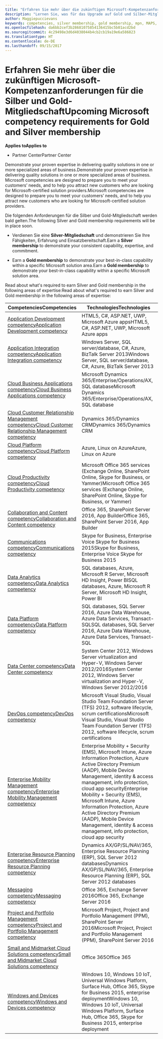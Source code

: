 ```yaml
---
title: "Erfahren Sie mehr über die zukünftigen Microsoft-Kompetenzanforderungen für die Silber und Gold-Mitgliedschaft | Partner Center"
description: "Lernen Sie, was für das Upgrade auf Gold und Silber-Mitgliedschaft erforderlich sein wird."
author: Maggiepuccievans
keywords: competencies, silver membership, gold membership, mpn, MAPS, proficiency, Microsoft Partner Network, network membership
ms.openlocfilehash: da6bb2cef3b28681075854136415bc5b01acd2bd
ms.sourcegitcommit: 4c29498e3d6d4038044b4cb2cb19a19e6a586823
ms.translationtype: HT
ms.contentlocale: de-DE
ms.lasthandoff: 09/15/2017
---
```

# <a name="upcoming-microsoft-competency-requirements-for-gold-and-silver-membership"></a><span data-ttu-id="bdca4-104">Erfahren Sie mehr über die zukünftigen Microsoft-Kompetenzanforderungen für die Silber und Gold-Mitgliedschaft</span><span class="sxs-lookup"><span data-stu-id="bdca4-104">Upcoming Microsoft competency requirements for Gold and Silver membership</span></span>

**<span data-ttu-id="bdca4-105">Applies to</span><span class="sxs-lookup"><span data-stu-id="bdca4-105">Applies to</span></span>**

-  <span data-ttu-id="bdca4-106">Partner Center</span><span class="sxs-lookup"><span data-stu-id="bdca4-106">Partner Center</span></span>

<span data-ttu-id="bdca4-107">Demonstrate your proven expertise in delivering quality solutions in one or more specialized areas of business.</span><span class="sxs-lookup"><span data-stu-id="bdca4-107">Demonstrate your proven expertise in delivering quality solutions in one or more specialized areas of business.</span></span> <span data-ttu-id="bdca4-108">Microsoft competencies are designed to prepare you to meet your customers’ needs, and to help you attract new customers who are looking for Microsoft-certified solution providers.</span><span class="sxs-lookup"><span data-stu-id="bdca4-108">Microsoft competencies are designed to prepare you to meet your customers’ needs, and to help you attract new customers who are looking for Microsoft-certified solution providers.</span></span>

<span data-ttu-id="bdca4-109">Die folgenden Anforderungen für die Silber und Gold-Mitgliedschaft werden bald gelten.</span><span class="sxs-lookup"><span data-stu-id="bdca4-109">The following Silver and Gold membership requirements will be in place soon.</span></span> 

- <span data-ttu-id="bdca4-110">Verdienen Sie eine **Silver-Mitgliedschaft** und demonstrieren Sie Ihre Fähigkeiten, Erfahrung und Einsatzbereitschaft.</span><span class="sxs-lookup"><span data-stu-id="bdca4-110">Earn a **Silver membership** to demonstrate your consistent capability, expertise, and commitment.</span></span>

- <span data-ttu-id="bdca4-111">Earn a **Gold membership** to demonstrate your best-in-class capability within a specific Microsoft solution area.</span><span class="sxs-lookup"><span data-stu-id="bdca4-111">Earn a **Gold membership** to demonstrate your best-in-class capability within a specific Microsoft solution area.</span></span>

<span data-ttu-id="bdca4-112">Read about what's required to earn Silver and Gold membership in the following areas of expertise:</span><span class="sxs-lookup"><span data-stu-id="bdca4-112">Read about what's required to earn Silver and Gold membership in the following areas of expertise:</span></span>


| <span data-ttu-id="bdca4-113">Competencies</span><span class="sxs-lookup"><span data-stu-id="bdca4-113">Competencies</span></span>  | <span data-ttu-id="bdca4-114">Technologies</span><span class="sxs-lookup"><span data-stu-id="bdca4-114">Technologies</span></span> |
|   ------------------   |   -------   |
| [<span data-ttu-id="bdca4-115">Application Development competency</span><span class="sxs-lookup"><span data-stu-id="bdca4-115">Application Development competency</span></span>](competency-application-development.md) | <span data-ttu-id="bdca4-116">HTML5, C#, ASP.NET, UWP, Microsoft Azure apps</span><span class="sxs-lookup"><span data-stu-id="bdca4-116">HTML5, C#, ASP.NET, UWP, Microsoft Azure apps</span></span> |
| [<span data-ttu-id="bdca4-117">Application Integration competency</span><span class="sxs-lookup"><span data-stu-id="bdca4-117">Application Integration competency</span></span>](competency-application-integration.md) | <span data-ttu-id="bdca4-118">Windows Server, SQL server/database, C#, Azure, BizTalk Server 2013</span><span class="sxs-lookup"><span data-stu-id="bdca4-118">Windows Server, SQL server/database, C#, Azure, BizTalk Server 2013</span></span>|
| [<span data-ttu-id="bdca4-119">Cloud Business Applications competency</span><span class="sxs-lookup"><span data-stu-id="bdca4-119">Cloud Business Applications competency</span></span>](competency-cloud-business-applications.md)| <span data-ttu-id="bdca4-120">Microsoft Dynamics 365/Enterprise/Operations/AX, SQL database</span><span class="sxs-lookup"><span data-stu-id="bdca4-120">Microsoft Dynamics 365/Enterprise/Operations/AX, SQL database</span></span> |
| [<span data-ttu-id="bdca4-121">Cloud Customer Relationship Management competency</span><span class="sxs-lookup"><span data-stu-id="bdca4-121">Cloud Customer Relationship Management competency</span></span>](competency-cloud-customer-relationship-management.md)| <span data-ttu-id="bdca4-122">Dynamics 365/Dynamics CRM</span><span class="sxs-lookup"><span data-stu-id="bdca4-122">Dynamics 365/Dynamics CRM</span></span> |
| [<span data-ttu-id="bdca4-123">Cloud Platform competency</span><span class="sxs-lookup"><span data-stu-id="bdca4-123">Cloud Platform competency</span></span>](competency-cloud-platform.md)| <span data-ttu-id="bdca4-124">Azure, Linux on Azure</span><span class="sxs-lookup"><span data-stu-id="bdca4-124">Azure, Linux on Azure</span></span> |
| [<span data-ttu-id="bdca4-125">Cloud Productivity competency</span><span class="sxs-lookup"><span data-stu-id="bdca4-125">Cloud Productivity competency</span></span>](competency-cloud-productivity.md)| <span data-ttu-id="bdca4-126">Microsoft Office 365 services (Exchange Online, SharePoint Online, Skype for Business, or Yammer)</span><span class="sxs-lookup"><span data-stu-id="bdca4-126">Microsoft Office 365 services (Exchange Online, SharePoint Online, Skype for Business, or Yammer)</span></span>|
| [<span data-ttu-id="bdca4-127">Collaboration and Content competency</span><span class="sxs-lookup"><span data-stu-id="bdca4-127">Collaboration and Content competency</span></span>](competency-collaboration-and-content.md)| <span data-ttu-id="bdca4-128">Office 365, SharePoint Server 2016, App Builder</span><span class="sxs-lookup"><span data-stu-id="bdca4-128">Office 365, SharePoint Server 2016, App Builder</span></span> |
| [<span data-ttu-id="bdca4-129">Communications competency</span><span class="sxs-lookup"><span data-stu-id="bdca4-129">Communications competency</span></span>](competency-communications.md)| <span data-ttu-id="bdca4-130">Skype for Business, Enterprise Voice Skype for Business 2015</span><span class="sxs-lookup"><span data-stu-id="bdca4-130">Skype for Business, Enterprise Voice Skype for Business 2015</span></span> |
| [<span data-ttu-id="bdca4-131">Data Analytics competency</span><span class="sxs-lookup"><span data-stu-id="bdca4-131">Data Analytics competency</span></span>](competency-data-analytics.md)| <span data-ttu-id="bdca4-132">SQL databases, Azure, Microsoft R Server, Microsoft HD Insight, Power BI</span><span class="sxs-lookup"><span data-stu-id="bdca4-132">SQL databases, Azure, Microsoft R Server, Microsoft HD Insight, Power BI</span></span> |
| [<span data-ttu-id="bdca4-133">Data Platform competency</span><span class="sxs-lookup"><span data-stu-id="bdca4-133">Data Platform competency</span></span>](competency-data-platform.md)| <span data-ttu-id="bdca4-134">SQL databases, SQL Server 2016, Azure Data Warehouse, Azure Data Services, Transact-SQL</span><span class="sxs-lookup"><span data-stu-id="bdca4-134">SQL databases, SQL Server 2016, Azure Data Warehouse, Azure Data Services, Transact-SQL</span></span> |
| [<span data-ttu-id="bdca4-135">Data Center competency</span><span class="sxs-lookup"><span data-stu-id="bdca4-135">Data Center competency</span></span>](competency-datacenter.md)| <span data-ttu-id="bdca4-136">System Center 2012, Windows Server virtualization and Hyper-V, Windows Server 2012/2016</span><span class="sxs-lookup"><span data-stu-id="bdca4-136">System Center 2012, Windows Server virtualization and Hyper-V, Windows Server 2012/2016</span></span> |
| [<span data-ttu-id="bdca4-137">DevOps competency</span><span class="sxs-lookup"><span data-stu-id="bdca4-137">DevOps competency</span></span>](competency-devops.md)| <span data-ttu-id="bdca4-138">Microsoft Visual Studio, Visual Studio Team Foundation Server (TFS) 2012, software lifecycle, scrum certifications</span><span class="sxs-lookup"><span data-stu-id="bdca4-138">Microsoft Visual Studio, Visual Studio Team Foundation Server (TFS) 2012, software lifecycle, scrum certifications</span></span> |
| [<span data-ttu-id="bdca4-139">Enterprise Mobility Management competency</span><span class="sxs-lookup"><span data-stu-id="bdca4-139">Enterprise Mobility Management competency</span></span>](competency-enterprise-mobility-management.md)| <span data-ttu-id="bdca4-140">Enterprise Mobility + Security (EMS), Microsoft Intune, Azure Information Protection, Azure Active Directory Premium (AADP), Mobile Device Management, identity & access management, info protection, cloud app security</span><span class="sxs-lookup"><span data-stu-id="bdca4-140">Enterprise Mobility + Security (EMS), Microsoft Intune, Azure Information Protection, Azure Active Directory Premium (AADP), Mobile Device Management, identity & access management, info protection, cloud app security</span></span> |
| [<span data-ttu-id="bdca4-141">Enterprise Resource Planning competency</span><span class="sxs-lookup"><span data-stu-id="bdca4-141">Enterprise Resource Planning competency</span></span>](competency-enterprise-resource-planning.md)| <span data-ttu-id="bdca4-142">Dynamics AX/GP/SL/NAV/365, Enterprise Resource Planning (ERP), SQL Server 2012 databases</span><span class="sxs-lookup"><span data-stu-id="bdca4-142">Dynamics AX/GP/SL/NAV/365, Enterprise Resource Planning (ERP), SQL Server 2012 databases</span></span>  |
| [<span data-ttu-id="bdca4-143">Messaging competency</span><span class="sxs-lookup"><span data-stu-id="bdca4-143">Messaging competency</span></span>](competency-messaging.md)| <span data-ttu-id="bdca4-144">Office 365, Exchange Server 2016</span><span class="sxs-lookup"><span data-stu-id="bdca4-144">Office 365, Exchange Server 2016</span></span> |
| [<span data-ttu-id="bdca4-145">Project and Portfolio Management competency</span><span class="sxs-lookup"><span data-stu-id="bdca4-145">Project and Portfolio Management competency</span></span>](competency-project-and-portfolio-management.md)| <span data-ttu-id="bdca4-146">Microsoft Project, Project and Portfolio Management (PPM), SharePoint Server 2016</span><span class="sxs-lookup"><span data-stu-id="bdca4-146">Microsoft Project, Project and Portfolio Management (PPM), SharePoint Server 2016</span></span>|
| [<span data-ttu-id="bdca4-147">Small and Midmarket Cloud Solutions competency</span><span class="sxs-lookup"><span data-stu-id="bdca4-147">Small and Midmarket Cloud Solutions competency</span></span>](competency-small-and-midmarket-cloud-solutions.md)| <span data-ttu-id="bdca4-148">Office 365</span><span class="sxs-lookup"><span data-stu-id="bdca4-148">Office 365</span></span> |
| [<span data-ttu-id="bdca4-149">Windows and Devices competency</span><span class="sxs-lookup"><span data-stu-id="bdca4-149">Windows and Devices competency</span></span>](competency-windows-and-devices.md)| <span data-ttu-id="bdca4-150">Windows 10, Windows 10 IoT, Universal Windows Platform, Surface Hub, Office 365, Skype for Business 2015, enterprise deployment</span><span class="sxs-lookup"><span data-stu-id="bdca4-150">Windows 10, Windows 10 IoT, Universal Windows Platform, Surface Hub, Office 365, Skype for Business 2015, enterprise deployment</span></span> |
